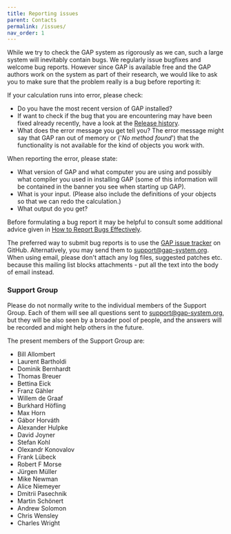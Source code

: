 ```yaml
---
title: Reporting issues
parent: Contacts
permalink: /issues/
nav_order: 1
---
```


While we try to check the GAP system as rigorously as we can, such a
large system will inevitably contain bugs. We regularly issue bugfixes
and welcome bug reports. However since GAP is available free and the GAP
authors work on the system as part of their research, we would like to
ask you to make sure that the problem really is a bug before reporting
it:

If your calculation runs into error, please check:

-   Do you have the most recent version of GAP installed?
-   If want to check if the bug that you are encountering may have been
    fixed already recently, have a look at the
    [Release history](https://github.com/gap-system/gap/blob/master/CHANGES.md).
-   What does the error message you get tell you? The error message
    might say that GAP ran out of memory or ('*No method found*') that
    the functionality is not available for the kind of objects you work
    with.

When reporting the error, please state:

-   What version of GAP and what computer you are using and possibly
    what compiler you used in installing GAP (some of this information
    will be contained in the banner you see when starting up GAP).
-   What is your input. (Please also include the definitions of your
    objects so that we can redo the calculation.)
-   What output do you get?

Before formulating a bug report it may be helpful to consult some
additional advice given in
[How to Report Bugs Effectively](http://www.chiark.greenend.org.uk/~sgtatham/bugs.html).

The preferred way to submit bug reports is to use the [GAP issue
tracker](https://github.com/gap-system/gap/issues) on GitHub.
Alternatively, you may send them to <support@gap-system.org>. When using
email, please don't attach any log files, suggested patches etc.
because this mailing list blocks attachments - put all the text into the
body of email instead.

### Support Group
Please do not normally write to the individual members of the Support Group.
Each of them will see all questions sent to <support@gap-system.org>,
but they will be also seen by a broader pool of people, and the answers will
be recorded and might help others in the future.

The present members of the Support Group are:

- Bill Allombert
- Laurent Bartholdi
- Dominik Bernhardt
- Thomas Breuer
- Bettina Eick
- Franz Gähler
- Willem de Graaf
- Burkhard Höfling
- Max Horn
- Gábor Horváth
- Alexander Hulpke
- David Joyner
- Stefan Kohl
- Olexandr Konovalov
- Frank Lübeck
- Robert F Morse
- Jürgen Müller
- Mike Newman
- Alice Niemeyer
- Dmitrii Pasechnik
- Martin Schönert
- Andrew Solomon
- Chris Wensley
- Charles Wright